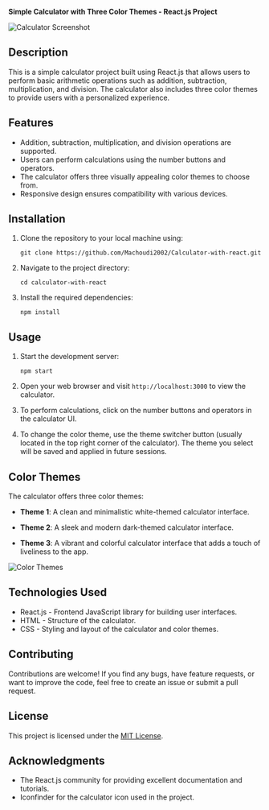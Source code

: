**Simple Calculator with Three Color Themes - React.js Project**

![Calculator Screenshot](calculator-screenshot.png)

## Description
This is a simple calculator project built using React.js that allows users to perform basic arithmetic operations such as addition, subtraction, multiplication, and division. The calculator also includes three color themes to provide users with a personalized experience.

## Features
- Addition, subtraction, multiplication, and division operations are supported.
- Users can perform calculations using the number buttons and operators.
- The calculator offers three visually appealing color themes to choose from.
- Responsive design ensures compatibility with various devices.

## Installation
1. Clone the repository to your local machine using:
   ```
   git clone https://github.com/Machoudi2002/Calculator-with-react.git
   ```

2. Navigate to the project directory:
   ```
   cd calculator-with-react
   ```

3. Install the required dependencies:
   ```
   npm install
   ```

## Usage
1. Start the development server:
   ```
   npm start
   ```

2. Open your web browser and visit `http://localhost:3000` to view the calculator.

3. To perform calculations, click on the number buttons and operators in the calculator UI.

4. To change the color theme, use the theme switcher button (usually located in the top right corner of the calculator). The theme you select will be saved and applied in future sessions.

## Color Themes
The calculator offers three color themes:

- **Theme 1**: A clean and minimalistic white-themed calculator interface.

- **Theme 2**: A sleek and modern dark-themed calculator interface.

- **Theme 3**: A vibrant and colorful calculator interface that adds a touch of liveliness to the app.

![Color Themes](color-themes.png)

## Technologies Used
- React.js - Frontend JavaScript library for building user interfaces.
- HTML - Structure of the calculator.
- CSS - Styling and layout of the calculator and color themes.

## Contributing
Contributions are welcome! If you find any bugs, have feature requests, or want to improve the code, feel free to create an issue or submit a pull request.

## License
This project is licensed under the [MIT License](LICENSE).

## Acknowledgments
- The React.js community for providing excellent documentation and tutorials.
- Iconfinder for the calculator icon used in the project.
